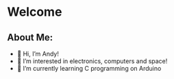Welcome
=============
About Me:
------------------

- 👋 Hi, I’m Andy!
- 👀 I’m interested in electronics, computers and space!
- 🌱 I’m currently learning C programming on Arduino


<!--- 📫 I'm on twitter [here](https://twitter.com/andyleemitchell). --->

<!---
insomniable/insomniable is a ✨ special ✨ repository because its `README.md` (this file) appears on your GitHub profile.
You can click the Preview link to take a look at your changes.
--->
